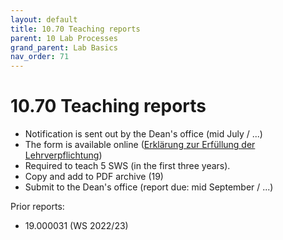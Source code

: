 ```yaml
---
layout: default
title: 10.70 Teaching reports
parent: 10 Lab Processes
grand_parent: Lab Basics
nav_order: 71
---
```


# 10.70 Teaching reports

- Notification is sent out by the Dean's office (mid July / ...)
- The form is available online ([Erklärung zur Erfüllung der Lehrverpflichtung](https://www.uni-bamberg.de/abt-personal/formulare-infos-und-merkblaetter/))
- Required to teach 5 SWS (in the first three years).
- Copy and add to PDF archive (19)
- Submit to the Dean's office (report due: mid September / ...)

Prior reports:
- 19.000031 (WS 2022/23)
